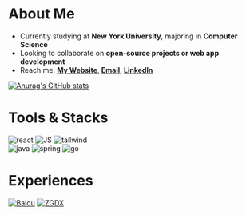 <h1>About Me</h1>

- Currently studying at **New York University**, majoring in **Computer Science**
- Looking to collaborate on **open-source projects or web app development**
- Reach me: **[My Website](http://alexyan.me)**, **[Email](mailto:alex.yan@nyu.edu)**, **[LinkedIn](https://www.linkedin.com/in/alexyuyan/)**

[![Anurag's GitHub stats](https://github-readme-stats.vercel.app/api?username=Alex-YuYan&show_icons=true&theme=tokyonight&count_private=true)](https://github.com/anuraghazra/github-readme-stats)

<h1>Tools & Stacks</h1>

![react](https://readme-components.vercel.app/api?component=logo&logo=react&text=false&animation=spin&fill=7ed0ef)
![JS](https://readme-components.vercel.app/api?component=logo&logo=javascript&text=false&animation=spin&fill=ebd94d)
![tailwind](https://readme-components.vercel.app/api?component=logo&logo=tailwindcss&text=false&animation=spin&fill=5fb3eb)
<br/>
![java](https://readme-components.vercel.app/api?component=logo&logo=java&text=false&animation=spin&fill=d23830)
![spring](https://readme-components.vercel.app/api?component=logo&logo=spring&text=false&animation=spin&fill=7db150)
![go](https://readme-components.vercel.app/api?component=logo&logo=go&text=false&animation=spin&fill=85c6d4)

<h1>Experiences</h1>

[![Baidu](https://readme-components.vercel.app/api?component=experience&company=baidu&role=Software%20Developer%20Intern)]()
[![ZGDX](https://readme-components.vercel.app/api?component=experience&company=chinatelecom&role=Software%20Developer%20Intern)]()
